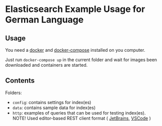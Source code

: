 # Elasticsearch Example Usage for German Language

## Usage

You need a [docker](https://www.docker.com/) and [docker-compose](https://docs.docker.com/compose/) installed on you computer.

Just run `docker-compose up` in the current folder and wait for images been downloaded and containers are started.

## Contents

Folders:
- `config`: contains settings for index(es)
- `data`: contains sample data for index(es)
- `http`: examples of queries that can be used for testing index(es).   
NOTE! Used editor-based REST client format (
[JetBrains](https://blog.jetbrains.com/phpstorm/2017/09/editor-based-rest-client/), 
[VSCode](https://marketplace.visualstudio.com/items?itemName=humao.rest-client)
)
